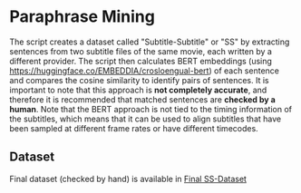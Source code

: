 # Paraphrase Mining

The script creates a dataset called "Subtitle-Subtitle" or "SS" by extracting sentences from two subtitle files of the same movie, each written by a different provider. The script then calculates BERT embeddings (using https://huggingface.co/EMBEDDIA/crosloengual-bert) of each sentence and compares the cosine similarity to identify pairs of sentences. It is important to note that this approach is **not completely accurate**, and therefore it is recommended that matched sentences are **checked by a human**. Note that the BERT approach is not tied to the timing information of the subtitles, which means that it can be used to align subtitles that have been sampled at different frame rates or have different timecodes. 


## Dataset

Final dataset (checked by hand) is available in [Final SS-Dataset](./ss_dataset_annotated.csv)  